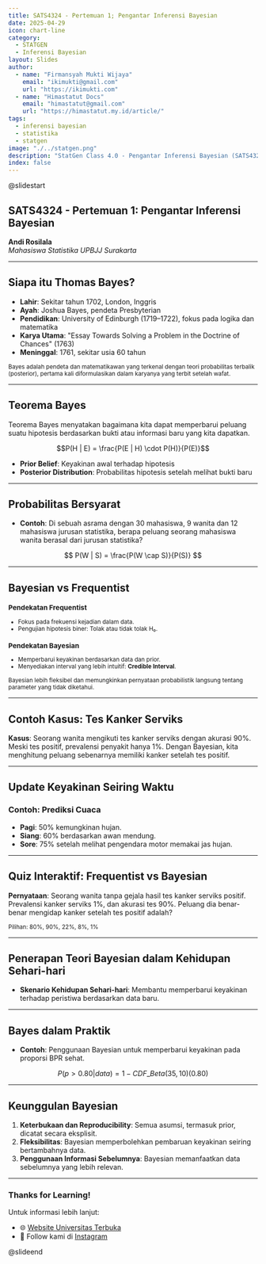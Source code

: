 ```yaml
---
title: SATS4324 - Pertemuan 1; Pengantar Inferensi Bayesian
date: 2025-04-29
icon: chart-line
category: 
  - STATGEN
  - Inferensi Bayesian
layout: Slides
author:
  - name: "Firmansyah Mukti Wijaya"
    email: "ikimukti@gmail.com"
    url: "https://ikimukti.com"
  - name: "Himastatut Docs"
    email: "himastatut@gmail.com"
    url: "https://himastatut.my.id/article/"
tags:
  - inferensi bayesian
  - statistika
  - statgen
image: "./../statgen.png"
description: "StatGen Class 4.0 - Pengantar Inferensi Bayesian (SATS4324) adalah program untuk memperkenalkan mahasiswa pada konsep dasar inferensi bayesian dan aplikasinya dalam analisis data."
index: false
---
```


@slidestart

## SATS4324 - Pertemuan 1: Pengantar Inferensi Bayesian

**Andi Rosilala**  
*Mahasiswa Statistika UPBJJ Surakarta*

---

## Siapa itu Thomas Bayes?

- **Lahir**: Sekitar tahun 1702, London, Inggris  
- **Ayah**: Joshua Bayes, pendeta Presbyterian  
- **Pendidikan**: University of Edinburgh (1719–1722), fokus pada logika dan matematika  
- **Karya Utama**: "Essay Towards Solving a Problem in the Doctrine of Chances" (1763)  
- **Meninggal**: 1761, sekitar usia 60 tahun

<small> 
Bayes adalah pendeta dan matematikawan yang terkenal dengan teori probabilitas terbalik (posterior), pertama kali diformulasikan dalam karyanya yang terbit setelah wafat.
</small>

---

## Teorema Bayes

Teorema Bayes menyatakan bagaimana kita dapat memperbarui peluang suatu hipotesis berdasarkan bukti atau informasi baru yang kita dapatkan.

$$P(H | E) = \frac{P(E | H) \cdot P(H)}{P(E)}$$

- **Prior Belief**: Keyakinan awal terhadap hipotesis
- **Posterior Distribution**: Probabilitas hipotesis setelah melihat bukti baru

---

## Probabilitas Bersyarat

- **Contoh**: Di sebuah asrama dengan 30 mahasiswa, 9 wanita dan 12 mahasiswa jurusan statistika, berapa peluang seorang mahasiswa wanita berasal dari jurusan statistika?

$$
P(W | S) = \frac{P(W \cap S)}{P(S)}
$$

---

## Bayesian vs Frequentist
<small>

### **Pendekatan Frequentist**
- Fokus pada frekuensi kejadian dalam data.
- Pengujian hipotesis biner: Tolak atau tidak tolak H₀.

### **Pendekatan Bayesian**
- Memperbarui keyakinan berdasarkan data dan prior.
- Menyediakan interval yang lebih intuitif: **Credible Interval**.

Bayesian lebih fleksibel dan memungkinkan pernyataan probabilistik langsung tentang parameter yang tidak diketahui.
</small>

---

## Contoh Kasus: Tes Kanker Serviks

**Kasus**: Seorang wanita mengikuti tes kanker serviks dengan akurasi 90%. Meski tes positif, prevalensi penyakit hanya 1%. Dengan Bayesian, kita menghitung peluang sebenarnya memiliki kanker setelah tes positif.

---

## Update Keyakinan Seiring Waktu

### **Contoh**: Prediksi Cuaca

- **Pagi**: 50% kemungkinan hujan.
- **Siang**: 60% berdasarkan awan mendung.
- **Sore**: 75% setelah melihat pengendara motor memakai jas hujan.

---

## Quiz Interaktif: Frequentist vs Bayesian

**Pernyataan**: Seorang wanita tanpa gejala hasil tes kanker serviks positif. Prevalensi kanker serviks 1%, dan akurasi tes 90%. Peluang dia benar-benar mengidap kanker setelah tes positif adalah?

<small>Pilihan: 80%, 90%, 22%, 8%, 1%</small>

---

## Penerapan Teori Bayesian dalam Kehidupan Sehari-hari

- **Skenario Kehidupan Sehari-hari**: Membantu memperbarui keyakinan terhadap peristiwa berdasarkan data baru.

---

## Bayes dalam Praktik

- **Contoh**: Penggunaan Bayesian untuk memperbarui keyakinan pada proporsi BPR sehat.

$$
P(p > 0.80 | data) = 1 - CDF\_Beta(35, 10)(0.80)
$$

---

## Keunggulan Bayesian

1. **Keterbukaan dan Reproducibility**: Semua asumsi, termasuk prior, dicatat secara eksplisit.
2. **Fleksibilitas**: Bayesian memperbolehkan pembaruan keyakinan seiring bertambahnya data.
3. **Penggunaan Informasi Sebelumnya**: Bayesian memanfaatkan data sebelumnya yang lebih relevan.

---

### **Thanks for Learning!**

Untuk informasi lebih lanjut:
- 🌐 [Website Universitas Terbuka](https://www.ut.ac.id)
- 📱 Follow kami di [Instagram](https://instagram.com/ut_official)

@slideend
